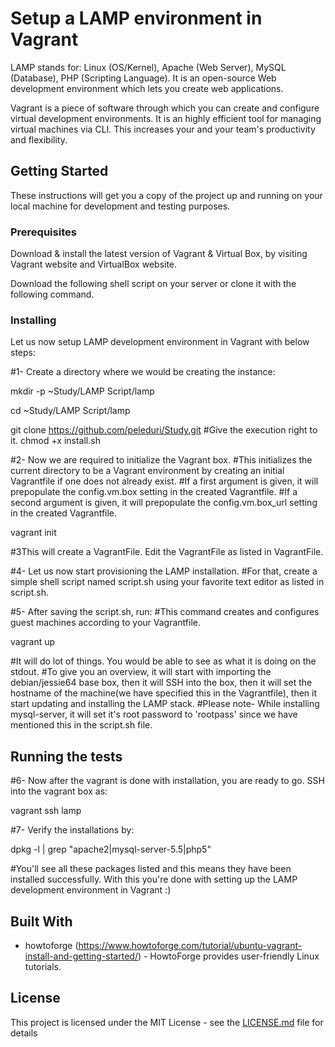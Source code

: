 # Setup a LAMP environment in Vagrant

LAMP stands for: Linux (OS/Kernel), Apache (Web Server), MySQL (Database), PHP (Scripting Language).
It is an open-source Web development environment which lets you create web applications. 

Vagrant is a piece of software through which you can create and configure virtual development environments.
It is an highly efficient tool for managing virtual machines via CLI. This increases your and your team's productivity and flexibility.


## Getting Started

These instructions will get you a copy of the project up and running on your local machine for development and testing purposes. 

### Prerequisites

Download & install the latest version of Vagrant & Virtual Box,
by visiting Vagrant website and VirtualBox website. 

Download the following shell script on your server or clone it with the following command.

### Installing

Let us now setup LAMP development environment in Vagrant with below steps:

#1- Create a directory where we would be creating the instance:

mkdir -p ~Study/LAMP Script/lamp

cd ~Study/LAMP Script/lamp

git clone https://github.com/peleduri/Study.git #Give the execution right to it. 
chmod +x install.sh


#2- Now we are required to initialize the Vagrant box. #This initializes the current directory to be a Vagrant environment by creating an initial Vagrantfile if one does not already exist. #If a first argument is given, it will prepopulate the config.vm.box setting in the created Vagrantfile. #If a second argument is given, it will prepopulate the config.vm.box_url setting in the created Vagrantfile.

vagrant init

#3This will create a VagrantFile. Edit the VagrantFile as listed in VagrantFile.

#4- Let us now start provisioning the LAMP installation. #For that, create a simple shell script named script.sh using your favorite text editor as listed in script.sh.

#5- After saving the script.sh, run: #This command creates and configures guest machines according to your Vagrantfile.

vagrant up

#It will do lot of things. You would be able to see as what it is doing on the stdout. #To give you an overview, it will start with importing the debian/jessie64 base box, then it will SSH into the box, then it will set the hostname of the machine(we have specified this in the Vagrantfile), then it start updating and installing the LAMP stack. #Please note- While installing mysql-server, it will set it's root password to 'rootpass' since we have mentioned this in the script.sh file.


## Running the tests

#6- Now after the vagrant is done with installation, you are ready to go. SSH into the vagrant box as:

vagrant ssh lamp

#7- Verify the installations by:

dpkg -l | grep "apache2|mysql-server-5.5|php5"

#You'll see all these packages listed and this means they have been installed successfully. With this you're done with setting up the LAMP development environment in Vagrant :)


## Built With

* howtoforge (https://www.howtoforge.com/tutorial/ubuntu-vagrant-install-and-getting-started/) - HowtoForge provides user-friendly Linux tutorials.

## License

This project is licensed under the MIT License - see the [LICENSE.md](LICENSE.md) file for details
